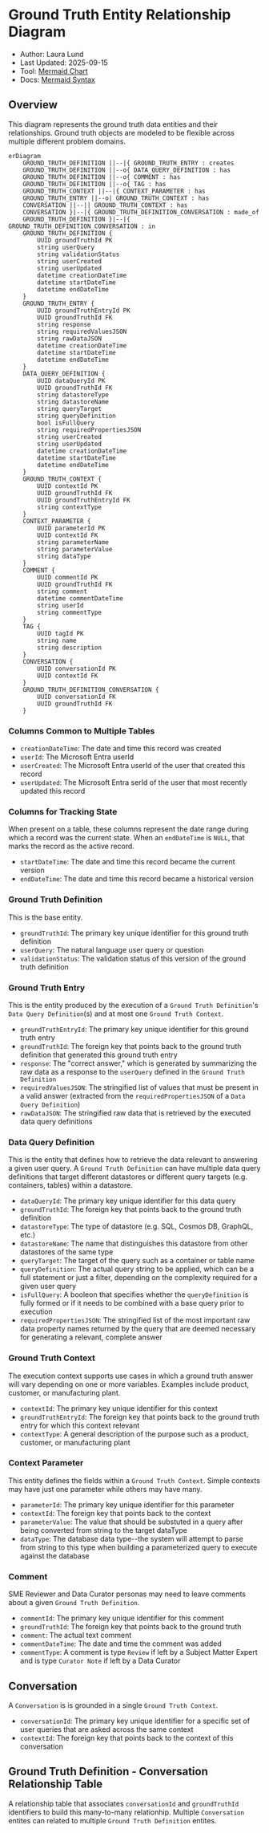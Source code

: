 # Ground Truth Entity Relationship Diagram

- Author: Laura Lund
- Last Updated: 2025-09-15
- Tool: [Mermaid Chart](https://mermaid.js.org/)
- Docs: [Mermaid Syntax](https://mermaid.js.org/syntax/entityRelationshipDiagram.html)

## Overview

This diagram represents the ground truth data entities and their relationships. Ground truth objects
are modeled to be flexible across multiple different problem domains.

```mermaid
erDiagram
    GROUND_TRUTH_DEFINITION ||--|{ GROUND_TRUTH_ENTRY : creates
    GROUND_TRUTH_DEFINITION ||--o{ DATA_QUERY_DEFINITION : has
    GROUND_TRUTH_DEFINITION ||--o{ COMMENT : has
    GROUND_TRUTH_DEFINITION ||--o{ TAG : has
    GROUND_TRUTH_CONTEXT ||--|{ CONTEXT_PARAMETER : has
    GROUND_TRUTH_ENTRY ||--o| GROUND_TRUTH_CONTEXT : has
    CONVERSATION ||--|| GROUND_TRUTH_CONTEXT : has
    CONVERSATION }|--|{ GROUND_TRUTH_DEFINITION_CONVERSATION : made_of
    GROUND_TRUTH_DEFINITION }|--|{ GROUND_TRUTH_DEFINITION_CONVERSATION : in
    GROUND_TRUTH_DEFINITION {
        UUID groundTruthId PK
        string userQuery
        string validationStatus
        string userCreated
        string userUpdated
        datetime creationDateTime
        datetime startDateTime
        datetime endDateTime
    }
    GROUND_TRUTH_ENTRY {
        UUID groundTruthEntryId PK
        UUID groundTruthId FK
        string response
        string requiredValuesJSON
        string rawDataJSON
        datetime creationDateTime
        datetime startDateTime
        datetime endDateTime
    }
    DATA_QUERY_DEFINITION {
        UUID dataQueryId PK
        UUID groundTruthId FK
        string datastoreType
        string datastoreName
        string queryTarget
        string queryDefinition
        bool isFullQuery
        string requiredPropertiesJSON
        string userCreated
        string userUpdated
        datetime creationDateTime
        datetime startDateTime
        datetime endDateTime
    }
    GROUND_TRUTH_CONTEXT {
        UUID contextId PK
        UUID groundTruthId FK
        UUID groundTruthEntryId FK
        string contextType
    }
    CONTEXT_PARAMETER {
        UUID parameterId PK
        UUID contextId FK
        string parameterName
        string parameterValue
        string dataType
    }
    COMMENT {
        UUID commentId PK
        UUID groundTruthId FK
        string comment
        datetime commentDateTime
        string userId
        string commentType
    }
    TAG {
        UUID tagId PK
        string name
        string description
    }
    CONVERSATION {
        UUID conversationId PK
        UUID contextId FK
    }
    GROUND_TRUTH_DEFINITION_CONVERSATION {
        UUID conversationId FK
        UUID groundTruthId FK
    }
```

### Columns Common to Multiple Tables

- `creationDateTime`: The date and time this record was created
- `userId`: The Microsoft Entra userId
- `userCreated`: The Microsoft Entra userId of the user that created this record
- `userUpdated`: The Microsoft Entra serId of the user that most recently updated this record

### Columns for Tracking State

When present on a table, these columns represent the date range during
which a record was the current state. When an `endDateTime` is `NULL`,
that marks the record as the active record.

- `startDateTime`: The date and time this record became the current version
- `endDateTime`: The date and time this record became a historical version

### Ground Truth Definition

This is the base entity.

- `groundTruthId`: The primary key unique identifier for this ground truth definition
- `userQuery`: The natural language user query or question
- `validationStatus`: The validation status of this version of the ground truth definition

### Ground Truth Entry

This is the entity produced by the execution of a `Ground Truth Definition`'s
`Data Query Definition`(s) and at most one `Ground Truth Context`.

- `groundTruthEntryId`: The primary key unique identifier for this ground truth entry
- `groundTruthId`: The foreign key that points back to the ground truth definition that generated
  this ground truth entry
- `response`: The "correct answer,"
  which is generated by summarizing the raw data as a response to the `userQuery` defined in the
  `Ground Truth Definition`
- `requiredValuesJSON`: The stringified list of values that must be present in a
  valid answer (extracted from the `requiredPropertiesJSON` of a `Data Query Definition`)
- `rawDataJSON`: The stringified raw data that is retrieved by the executed data query definitions

### Data Query Definition

This is the entity that defines how to retrieve the data relevant to answering a given user query.
A `Ground Truth Definition` can have multiple data query definitions that target different
datastores or different query targets (e.g. containers, tables) within a datastore.

- `dataQueryId`: The primary key unique identifier for this data query
- `groundTruthId`: The foreign key that points back to the ground truth definition
- `datastoreType`: The type of datastore (e.g. SQL, Cosmos DB, GraphQL, etc.)
- `datastoreName`: The name that distinguishes this datastore from other datastores of the same type
- `queryTarget`: The target of the query such as a container or table name
- `queryDefinition`: The actual query string to be applied, which can be a full statement or
  just a filter, depending on the complexity required for a given user query
- `isFullQuery`: A booleon that specifies whether the `queryDefinition` is fully formed or
  if it needs to be combined with a base query prior to execution
- `requiredPropertiesJSON`: The stringified list of the most important raw data property names
  returned by the query that are deemed necessary for generating a relevant, complete answer

### Ground Truth Context

The execution context supports use cases in which a ground truth answer will vary depending on one
or more variables. Examples include product, customer, or manufacturing plant.

- `contextId`: The primary key unique identifier for this context
- `groundTruthEntryId`: The foreign key that points back to the ground truth entry
  for which this context relevant
- `contextType`: A general description of the purpose such as a product, customer, or manufacturing plant

### Context Parameter

This entity defines the fields within a `Ground Truth Context`. Simple contexts may have just one parameter while
others may have many.

- `parameterId`: The primary key unique identifier for this parameter
- `contextId`: The foreign key that points back to the context
- `parameterValue`: The value that should be substuted in a query after being converted from string
  to the target dataType
- `dataType`: The database data type--the system will attempt to parse from string to this type
  when building a parameterized query to execute against the database

### Comment

SME Reviewer and Data Curator personas may need to leave comments about a given `Ground Truth Definition`.

- `commentId`: The primary key unique identifier for this comment
- `groundTruthId`: The foreign key that points back to the ground truth
- `comment`: The actual text comment
- `commentDateTime`: The date and time the comment was added
- `commentType`: A comment is type `Review` if left by a Subject Matter Expert and is type `Curator Note`
  if left by a Data Curator

## Conversation

A `Conversation` is is grounded in a single `Ground Truth Context`.

- `conversationId`: The primary key unique identifier for a specific set of user queries
  that are asked across the same context
- `contextId`: The foreign key that points back to the context of this conversation

## Ground Truth Definition - Conversation Relationship Table

A relationship table that associates `conversationId` and `groundTruthId` identifiers to build
this many-to-many relationhip.
Multiple `Conversation` entites can related to multiple `Ground Truth Definition` entites.
